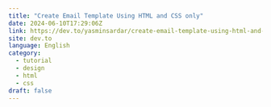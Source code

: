 ```yaml
---
title: "Create Email Template Using HTML and CSS only"
date: 2024-06-10T17:29:06Z
link: https://dev.to/yasminsardar/create-email-template-using-html-and-css-only-3phm?utm_medium=RSS&utm_source=news.12bit.vn
site: dev.to
language: English
category:
  - tutorial
  - design
  - html
  - css
draft: false
---
```


